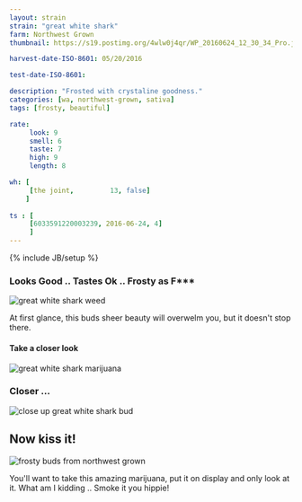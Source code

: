 ```yaml
---
layout: strain
strain: "great white shark"
farm: Northwest Grown
thumbnail: https://s19.postimg.org/4wlw0j4qr/WP_20160624_12_30_34_Pro.jpg

harvest-date-ISO-8601: 05/20/2016

test-date-ISO-8601: 

description: "Frosted with crystaline goodness."
categories: [wa, northwest-grown, sativa]
tags: [frosty, beautiful]

rate:
     look: 9
     smell: 6
     taste: 7
     high: 9
     length: 8

wh: [
     [the joint,         13, false]
    ]
        
ts : [
     [6033591220003239, 2016-06-24, 4]
     ]
---
```

{% include JB/setup %}

### Looks Good .. Tastes Ok .. Frosty as F***

![great white shark weed](https://s19.postimg.org/j1rp2cds3/WP_20160624_12_38_32_Pro.jpg)

At first glance, this buds sheer beauty will overwelm you,
but it doesn't stop there. 

#### Take a closer look

![great white shark marijuana](https://s19.postimg.org/aytir0t6r/WP_20160624_12_38_49_Pro.jpg)

### Closer ...

![close up great white shark bud](https://s19.postimg.org/goecp2oqr/up_close_great_white_shark_weed.jpg)

## Now kiss it!

![frosty buds from northwest grown](https://s19.postimg.org/ctaymi5kz/up_close_2_great_white_shark_weed.jpg)

You'll want to take this amazing marijuana, put it on display and only look at it.
What am I kidding .. Smoke it you hippie!
